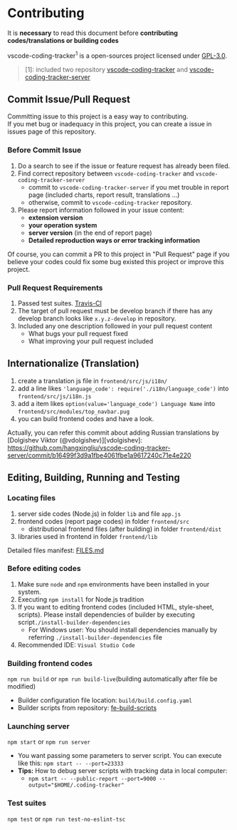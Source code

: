 # Contributing 

It is **necessary** to read this document before **contributing codes/translations or building codes**

vscode-coding-tracker<sup>1</sup> is a open-sources project licensed under [GPL-3.0](LICENSE).

> [1]: included two repository [vscode-coding-tracker](https://github.com/hangxingliu/vscode-coding-tracker) and [vscode-coding-tracker-server](https://github.com/hangxingliu/vscode-coding-tracker-server)

## Commit Issue/Pull Request

Committing issue to this project is a easy way to contributing.   
If you met bug or inadequacy in this project, you can create a issue in issues page of this repository.

### Before Commit Issue

1. Do a search to see if the issue or feature request has already been filed.
2. Find correct repository between `vscode-coding-tracker` and `vscode-coding-tracker-server`
	- commit to `vscode-coding-tracker-server` if you met trouble in report page (included charts, report result, translations ...)
	- otherwise, commit to `vscode-coding-tracker` repository.
3. Please report information followed in your issue content:
	- **extension version**
	- **your operation system**
	- **server version** (in the end of report page)
	- **Detailed reproduction ways or error tracking information**

Of course, you can commit a PR to this project in "Pull Request" page if you believe your codes could fix some bug existed this project or improve this project.

### Pull Request Requirements

1. Passed test suites. [Travis-CI](https://travis-ci.org/hangxingliu/vscode-coding-tracker-server)
2. The target of pull request must be develop branch if there has any develop branch looks like `x.y.z-develop` in repository.
3. Included any one description followed in your pull request content
	- What bugs your pull request fixed
	- What improving your pull request included

## Internationalize (Translation)

1. create a translation js file in `frontend/src/js/i18n/`
2. add a line likes `'language_code': require('./i18n/language_code')` into `frontend/src/js/i18n.js`
3. add a item likes `option(value='language_code') Language Name` into `frontend/src/modules/top_navbar.pug`
4. you can build frontend codes and have a look.

Actually, you can refer this commit about adding Russian translations by [Dolgishev Viktor (@vdolgishev)][vdolgishev]:   
<https://github.com/hangxingliu/vscode-coding-tracker-server/commit/b16499f3d9a1fbe4061fbe1a9617240c71e4e220>

## Editing, Building, Running and Testing

### Locating files

1. server side codes (Node.js) in folder `lib` and file `app.js`
2. frontend codes (report page codes) in folder `frontend/src`
	- distributional frontend files (after building) in folder `frontend/dist`
3. libraries used in frontend in folder `frontend/lib`

Detailed files manifest: [FILES.md](FILES.md)

### Before editing codes

1. Make sure `node` and `npm` environments have been installed in your system. 
2. Executing `npm install` for Node.js tradition
3. If you want to editing frontend codes (included HTML, style-sheet, scripts). Please install dependencies of builder by executing script`./install-builder-dependencies`
	- For Windows user: You should install dependencies manually by referring `./install-builder-dependencies` file
4. Recommended IDE: `Visual Studio Code`

### Building frontend codes

`npm run build` or `npm run build-live`(building automatically after file be modified)

- Builder configuration file location: `build/build.config.yaml`
- Builder scripts from repository: [fe-build-scripts](https://github.com/hangxingliu/fe-build-scripts)

### Launching server

`npm start` or `npm run server`

- You want passing some parameters to server script. You can execute like this: `npm start -- --port=23333`
- **Tips:** How to debug server scripts with tracking data in local computer:
	- `npm start -- --public-report --port=9000 --output="$HOME/.coding-tracker"`

### Test suites

`npm test` or `npm run test-no-eslint-tsc`
